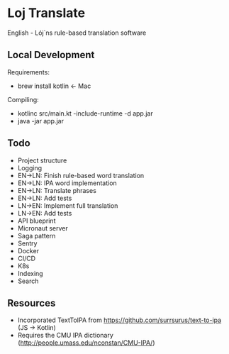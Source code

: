 # Loj Translate

English - Lój`ns rule-based translation software

## Local Development

Requirements:

* brew install kotlin <- Mac

Compiling:

* kotlinc src/main.kt -include-runtime -d app.jar
* java -jar app.jar

## Todo

* Project structure
* Logging
* EN->LN: Finish rule-based word translation
* EN->LN: IPA word implementation
* EN->LN: Translate phrases
* EN->LN: Add tests
* LN->EN: Implement full translation
* LN->EN: Add tests
* API blueprint
* Micronaut server
* Saga pattern
* Sentry
* Docker
* CI/CD
* K8s
* Indexing
* Search

## Resources

* Incorporated TextToIPA from https://github.com/surrsurus/text-to-ipa (JS -> Kotlin)
* Requires the CMU IPA dictionary (http://people.umass.edu/nconstan/CMU-IPA/)
